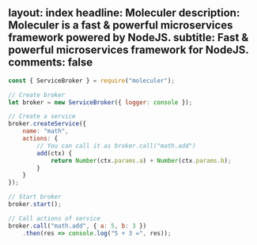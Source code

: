 layout: index
headline: Moleculer
description: Moleculer is a fast & powerful microservices framework powered by NodeJS.
subtitle: Fast & powerful microservices framework for NodeJS.
comments: false
---
```js
const { ServiceBroker } = require("moleculer");

// Create broker
let broker = new ServiceBroker({ logger: console });

// Create a service
broker.createService({
    name: "math",
    actions: {
        // You can call it as broker.call("math.add")
        add(ctx) {
            return Number(ctx.params.a) + Number(ctx.params.b);
        }
    }
});

// Start broker
broker.start();

// Call actions of service
broker.call("math.add", { a: 5, b: 3 })
    .then(res => console.log("5 + 3 =", res));
```
